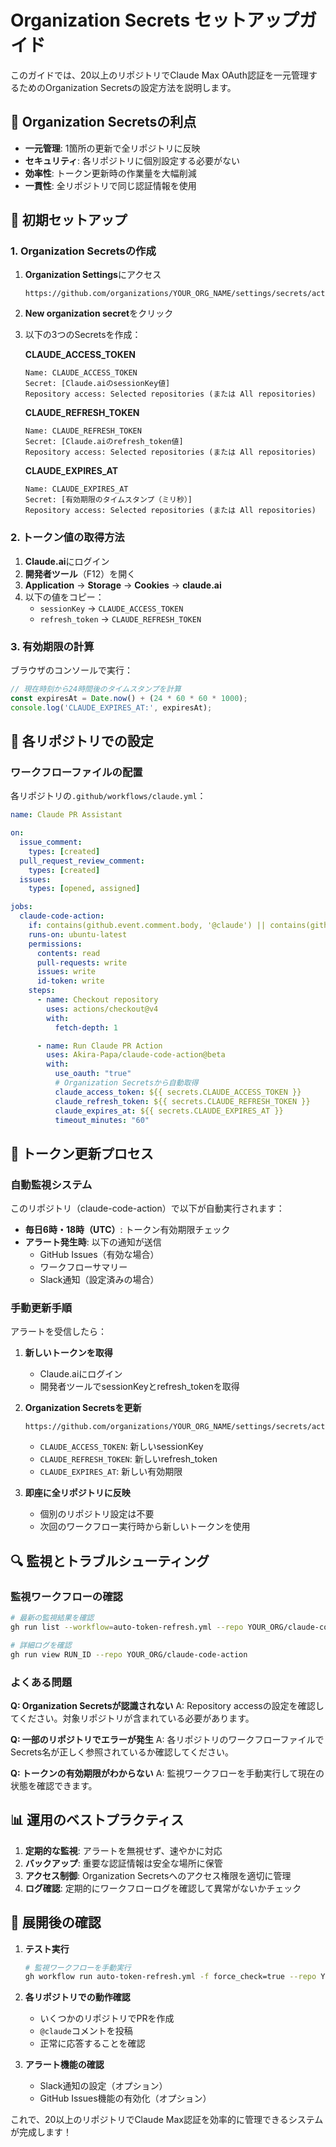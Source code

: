 # Organization Secrets セットアップガイド

このガイドでは、20以上のリポジトリでClaude Max OAuth認証を一元管理するためのOrganization Secretsの設定方法を説明します。

## 🎯 **Organization Secretsの利点**

- **一元管理**: 1箇所の更新で全リポジトリに反映
- **セキュリティ**: 各リポジトリに個別設定する必要がない
- **効率性**: トークン更新時の作業量を大幅削減
- **一貫性**: 全リポジトリで同じ認証情報を使用

## 🔧 **初期セットアップ**

### 1. Organization Secretsの作成

1. **Organization Settings**にアクセス
   ```
   https://github.com/organizations/YOUR_ORG_NAME/settings/secrets/actions
   ```

2. **New organization secret**をクリック

3. 以下の3つのSecretsを作成：

   **CLAUDE_ACCESS_TOKEN**
   ```
   Name: CLAUDE_ACCESS_TOKEN
   Secret: [Claude.aiのsessionKey値]
   Repository access: Selected repositories (または All repositories)
   ```

   **CLAUDE_REFRESH_TOKEN**
   ```
   Name: CLAUDE_REFRESH_TOKEN
   Secret: [Claude.aiのrefresh_token値]
   Repository access: Selected repositories (または All repositories)
   ```

   **CLAUDE_EXPIRES_AT**
   ```
   Name: CLAUDE_EXPIRES_AT
   Secret: [有効期限のタイムスタンプ（ミリ秒）]
   Repository access: Selected repositories (または All repositories)
   ```

### 2. トークン値の取得方法

1. **Claude.ai**にログイン
2. **開発者ツール**（F12）を開く
3. **Application** → **Storage** → **Cookies** → **claude.ai**
4. 以下の値をコピー：
   - `sessionKey` → `CLAUDE_ACCESS_TOKEN`
   - `refresh_token` → `CLAUDE_REFRESH_TOKEN`

### 3. 有効期限の計算

ブラウザのコンソールで実行：
```javascript
// 現在時刻から24時間後のタイムスタンプを計算
const expiresAt = Date.now() + (24 * 60 * 60 * 1000);
console.log('CLAUDE_EXPIRES_AT:', expiresAt);
```

## 📁 **各リポジトリでの設定**

### ワークフローファイルの配置

各リポジトリの`.github/workflows/claude.yml`：

```yaml
name: Claude PR Assistant

on:
  issue_comment:
    types: [created]
  pull_request_review_comment:
    types: [created]
  issues:
    types: [opened, assigned]

jobs:
  claude-code-action:
    if: contains(github.event.comment.body, '@claude') || contains(github.event.issue.body, '@claude')
    runs-on: ubuntu-latest
    permissions:
      contents: read
      pull-requests: write
      issues: write
      id-token: write
    steps:
      - name: Checkout repository
        uses: actions/checkout@v4
        with:
          fetch-depth: 1

      - name: Run Claude PR Action
        uses: Akira-Papa/claude-code-action@beta
        with:
          use_oauth: "true"
          # Organization Secretsから自動取得
          claude_access_token: ${{ secrets.CLAUDE_ACCESS_TOKEN }}
          claude_refresh_token: ${{ secrets.CLAUDE_REFRESH_TOKEN }}
          claude_expires_at: ${{ secrets.CLAUDE_EXPIRES_AT }}
          timeout_minutes: "60"
```

## 🔄 **トークン更新プロセス**

### 自動監視システム

このリポジトリ（claude-code-action）で以下が自動実行されます：

- **毎日6時・18時（UTC）**: トークン有効期限チェック
- **アラート発生時**: 以下の通知が送信
  - GitHub Issues（有効な場合）
  - ワークフローサマリー
  - Slack通知（設定済みの場合）

### 手動更新手順

アラートを受信したら：

1. **新しいトークンを取得**
   - Claude.aiにログイン
   - 開発者ツールでsessionKeyとrefresh_tokenを取得

2. **Organization Secretsを更新**
   ```
   https://github.com/organizations/YOUR_ORG_NAME/settings/secrets/actions
   ```
   - `CLAUDE_ACCESS_TOKEN`: 新しいsessionKey
   - `CLAUDE_REFRESH_TOKEN`: 新しいrefresh_token
   - `CLAUDE_EXPIRES_AT`: 新しい有効期限

3. **即座に全リポジトリに反映**
   - 個別のリポジトリ設定は不要
   - 次回のワークフロー実行時から新しいトークンを使用

## 🔍 **監視とトラブルシューティング**

### 監視ワークフローの確認

```bash
# 最新の監視結果を確認
gh run list --workflow=auto-token-refresh.yml --repo YOUR_ORG/claude-code-action --limit 5

# 詳細ログを確認
gh run view RUN_ID --repo YOUR_ORG/claude-code-action
```

### よくある問題

**Q: Organization Secretsが認識されない**
A: Repository accessの設定を確認してください。対象リポジトリが含まれている必要があります。

**Q: 一部のリポジトリでエラーが発生**
A: 各リポジトリのワークフローファイルでSecrets名が正しく参照されているか確認してください。

**Q: トークンの有効期限がわからない**
A: 監視ワークフローを手動実行して現在の状態を確認できます。

## 📊 **運用のベストプラクティス**

1. **定期的な監視**: アラートを無視せず、速やかに対応
2. **バックアップ**: 重要な認証情報は安全な場所に保管
3. **アクセス制御**: Organization Secretsへのアクセス権限を適切に管理
4. **ログ確認**: 定期的にワークフローログを確認して異常がないかチェック

## 🚀 **展開後の確認**

1. **テスト実行**
   ```bash
   # 監視ワークフローを手動実行
   gh workflow run auto-token-refresh.yml -f force_check=true --repo YOUR_ORG/claude-code-action
   ```

2. **各リポジトリでの動作確認**
   - いくつかのリポジトリでPRを作成
   - `@claude`コメントを投稿
   - 正常に応答することを確認

3. **アラート機能の確認**
   - Slack通知の設定（オプション）
   - GitHub Issues機能の有効化（オプション）

これで、20以上のリポジトリでClaude Max認証を効率的に管理できるシステムが完成します！ 